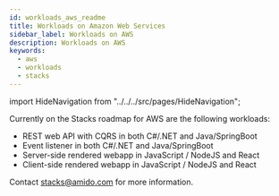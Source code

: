 ```yaml
---
id: workloads_aws_readme
title: Workloads on Amazon Web Services
sidebar_label: Workloads on AWS
description: Workloads on AWS
keywords:
  - aws
  - workloads
  - stacks
---
```


import HideNavigation  from "../../../src/pages/HideNavigation";

Currently on the Stacks roadmap for AWS are the following workloads:

- REST web API with CQRS in both C#/.NET and Java/SpringBoot
- Event listener in both C#/.NET and Java/SpringBoot
- Server-side rendered webapp in JavaScript / NodeJS and React
- Client-side rendered webapp in JavaScript / NodeJS and React

Contact stacks@amido.com for more information.

<HideNavigation next />
<HideNavigation prev />

